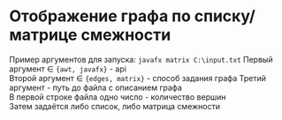 # Отображение графа по списку/матрице смежности
Пример аргументов для запуска: `javafx matrix C:\input.txt`
Первый аргумент ∈ `{awt, javafx}` - api </br>
Второй аргумент ∈ `{edges, matrix}` - способ задания графа
Третий аргумент - путь до файла с описанием графа </br>
В первой строке файла одно число - количество вершин </br>
Затем задаётся либо список, либо матрица смежности